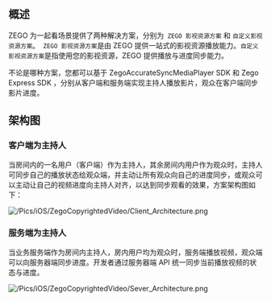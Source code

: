 ## 概述

ZEGO 为一起看场景提供了两种解决方案，分别为` ZEGO 影视资源方案` 和 `自定义影视资源方案`。` ZEGO 影视资源方案`是由 ZEGO 提供一站式的影视资源播放能力。`自定义影视资源方案`是指使用您的影视资源，ZEGO 提供播放与进度同步能力。
 
不论是哪种方案，您都可以基于 ZegoAccurateSyncMediaPlayer SDK 和 Zego Express SDK ，分别从客户端和服务端实现主持人播放影片，观众在客户端同步影片进度。

## 架构图

### 客户端为主持人

当房间内的一名用户（客户端）作为主持人，其余房间内用户作为观众时，主持人可同步自己的播放状态给观众端，并主动让所有观众向自己的进度同步，或观众可以主动让自己的视频进度向主持人对齐，以达到同步观看的效果，方案架构图如下：

![/Pics/iOS/ZegoCopyrightedVideo/Client_Architecture.png](https://storage.zego.im/sdk-doc/Pics/iOS/ZegoCopyrightedVideo/Client_Architecture.png)

### 服务端为主持人

当业务服务端作为房间内主持人，房内用户均为观众时，服务端播放视频，观众端可以向服务器端同步进度。开发者通过服务器端 API 统一同步当前播放视频的状态与进度。

![/Pics/iOS/ZegoCopyrightedVideo/Sever_Architecture.png](https://storage.zego.im/sdk-doc/Pics/iOS/ZegoCopyrightedVideo/Sever_Architecture.png)
